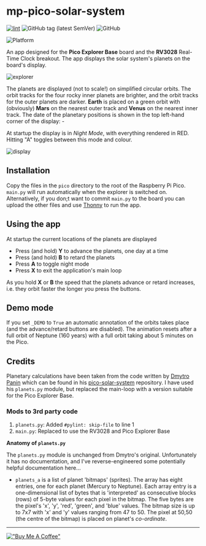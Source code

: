 # mp-pico-solar-system

[![lint](https://github.com/alanbchristie/mp-pico-solar-system/actions/workflows/lint.yaml/badge.svg)](https://github.com/alanbchristie/mp-pico-solar-system/actions/workflows/lint.yaml)
![GitHub tag (latest SemVer)](https://img.shields.io/github/v/tag/alanbchristie/mp-pico-solar-system)
![GitHub](https://img.shields.io/github/license/alanbchristie/mp-pico-solar-system)

![Platform](https://img.shields.io/badge/platform-micropython-lightgrey)

An app designed for the **Pico Explorer Base** board and the
**RV3028** Real-Time Clock breakout. The app displays the solar system's
planets on the board's display.

![explorer](explorer.jpg)

The planets are displayed (not to scale!) on simplified circular orbits.
The orbit tracks for the four rocky inner planets are brighter,
and the orbit tracks for the outer planets are darker. **Earth** is placed on
a green orbit with (obviously) **Mars** on the nearest outer track and
**Venus** on the nearest inner track. The date of the planetary positions
is shown in the top left-hand corner of the display: -

At startup the display is in _Night Mode_, with everything rendered in RED.
Hitting "A" toggles between this mode and colour.

![display](solar-system.001.png)

## Installation
Copy the files in the `pico` directory to the root of the Raspberry Pi Pico.
`main.py` will run automatically when the explorer is switched on.
Alternatively, if you don;t want to commit `main.py` to the board you
can upload the other files and use [Thonny] to run the app.

## Using the app
At startup the current locations of the planets are displayed

- Press (and hold) **Y** to advance the planets, one day at a time
- Press (and hold) **B** to retard the planets
- Press **A** to toggle night mode
- Press **X** to exit the application's main loop

As you hold **X** or **B** the speed that the planets advance or retard
increases, i.e. they orbit faster the longer you press the buttons.

## Demo mode
If you set `_DEMO` to `True` an automatic annotation of the orbits takes place
(and the advance/retard buttons are disabled). The animation resets after a
full orbit of Neptune (160 years) with a full orbit taking about 5 minutes
on the Pico.

## Credits
Planetary calculations have been taken from the code written by [Dmytro Panin]
which can be found in his [pico-solar-system] repository. I have
used his `planets.py` module, but replaced the main-loop with a version
suitable for the Pico Explorer Base.

### Mods to 3rd party code
1. `planets.py`: Added `#pylint: skip-file` to line 1
2. `main.py`: Replaced to use the RV3028 and Pico Explorer Base

**Anatomy of `planets.py`**

The `planets.py` module is unchanged from Dmytro's original. Unfortunately
it has no documentation, and I've reverse-engineered some potentially
helpful documentation here...

- `planets_a` is a list of planet 'bitmaps' (sprites). The array has
  eight entries, one for each planet (Mercury to Neptune). Each array
  entry is a one-dimensional list of bytes that is 'interpreted' as
  consecutive blocks (rows) of 5-byte values for each pixel in the bitmap.
  The five bytes are the pixel's 'x', 'y', 'red', 'green', and 'blue' values.
  The bitmap size is up to 7x7 with 'x' and 'y' values ranging from 47 to 50.
  The pixel at 50,50 (the centre of the bitmap) is placed on planet's
  _co-ordinate_.

---

[!["Buy Me A Coffee"](https://www.buymeacoffee.com/assets/img/custom_images/yellow_img.png)](https://www.buymeacoffee.com/alanbchristie)

[dmytro panin]: https://github.com/dr-mod
[pico explorer base]: https://shop.pimoroni.com/products/pico-explorer-base
[pico-solar-system]: https://github.com/dr-mod/pico-solar-system
[thonny]: https://thonny.org
